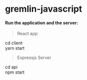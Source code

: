 # gremlin-javascript

#### Run the application and the server:
> React app 

cd client  
yarn start

> Expressjs Server

cd api  
npm start

